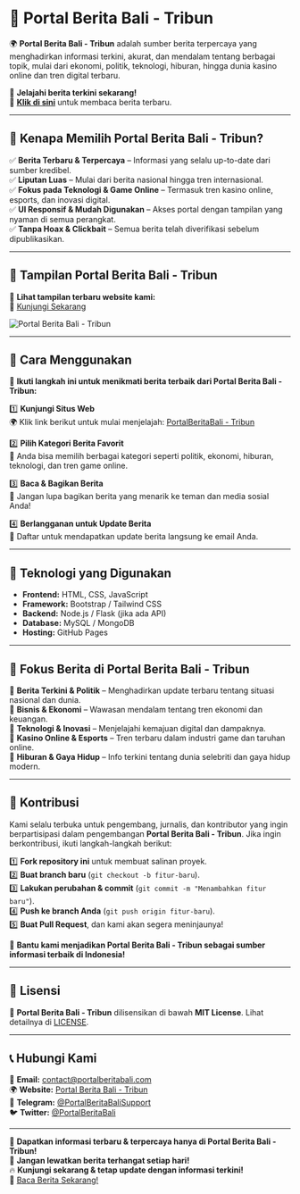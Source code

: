 # 📰 Portal Berita Bali - Tribun  

🌍 **Portal Berita Bali - Tribun** adalah sumber berita terpercaya yang menghadirkan informasi terkini, akurat, dan mendalam tentang berbagai topik, mulai dari ekonomi, politik, teknologi, hiburan, hingga dunia kasino online dan tren digital terbaru.

📢 **Jelajahi berita terkini sekarang!**  
🔗 **[Klik di sini](https://portalberitabali.github.io/tribun/)** untuk membaca berita terbaru.

---

## 📌 Kenapa Memilih Portal Berita Bali - Tribun?  

✅ **Berita Terbaru & Terpercaya** – Informasi yang selalu up-to-date dari sumber kredibel.  
✅ **Liputan Luas** – Mulai dari berita nasional hingga tren internasional.  
✅ **Fokus pada Teknologi & Game Online** – Termasuk tren kasino online, esports, dan inovasi digital.  
✅ **UI Responsif & Mudah Digunakan** – Akses portal dengan tampilan yang nyaman di semua perangkat.  
✅ **Tanpa Hoax & Clickbait** – Semua berita telah diverifikasi sebelum dipublikasikan.  

---

## 📸 Tampilan Portal Berita Bali - Tribun  

📢 **Lihat tampilan terbaru website kami:**  
🔗 [Kunjungi Sekarang](https://portalberitabali.github.io/tribun/)  

![Portal Berita Bali - Tribun](https://via.placeholder.com/800x400?text=Portal+Berita+Bali+Tribun)

---

## 🚀 Cara Menggunakan  

🔎 **Ikuti langkah ini untuk menikmati berita terbaik dari Portal Berita Bali - Tribun:**  

1️⃣ **Kunjungi Situs Web**  
   🌍 Klik link berikut untuk mulai menjelajah: [PortalBeritaBali - Tribun](https://portalberitabali.github.io/tribun/)  

2️⃣ **Pilih Kategori Berita Favorit**  
   📌 Anda bisa memilih berbagai kategori seperti politik, ekonomi, hiburan, teknologi, dan tren game online.  

3️⃣ **Baca & Bagikan Berita**  
   📲 Jangan lupa bagikan berita yang menarik ke teman dan media sosial Anda!  

4️⃣ **Berlangganan untuk Update Berita**  
   📨 Daftar untuk mendapatkan update berita langsung ke email Anda.  

---

## 🔧 Teknologi yang Digunakan  

- **Frontend:** HTML, CSS, JavaScript  
- **Framework:** Bootstrap / Tailwind CSS  
- **Backend:** Node.js / Flask (jika ada API)  
- **Database:** MySQL / MongoDB  
- **Hosting:** GitHub Pages  

---

## 📰 Fokus Berita di Portal Berita Bali - Tribun  

📍 **Berita Terkini & Politik** – Menghadirkan update terbaru tentang situasi nasional dan dunia.  
📍 **Bisnis & Ekonomi** – Wawasan mendalam tentang tren ekonomi dan keuangan.  
📍 **Teknologi & Inovasi** – Menjelajahi kemajuan digital dan dampaknya.  
📍 **Kasino Online & Esports** – Tren terbaru dalam industri game dan taruhan online.  
📍 **Hiburan & Gaya Hidup** – Info terkini tentang dunia selebriti dan gaya hidup modern.  

---

## 🤝 Kontribusi  

Kami selalu terbuka untuk pengembang, jurnalis, dan kontributor yang ingin berpartisipasi dalam pengembangan **Portal Berita Bali - Tribun**. Jika ingin berkontribusi, ikuti langkah-langkah berikut:  

1️⃣ **Fork repository ini** untuk membuat salinan proyek.  
2️⃣ **Buat branch baru** (`git checkout -b fitur-baru`).  
3️⃣ **Lakukan perubahan & commit** (`git commit -m "Menambahkan fitur baru"`).  
4️⃣ **Push ke branch Anda** (`git push origin fitur-baru`).  
5️⃣ **Buat Pull Request**, dan kami akan segera meninjaunya!  

🚀 **Bantu kami menjadikan Portal Berita Bali - Tribun sebagai sumber informasi terbaik di Indonesia!**  

---

## 📜 Lisensi  

📌 **Portal Berita Bali - Tribun** dilisensikan di bawah **MIT License**. Lihat detailnya di [LICENSE](LICENSE).  

---

## 📞 Hubungi Kami  

📧 **Email:** contact@portalberitabali.com  
🌍 **Website:** [Portal Berita Bali - Tribun](https://portalberitabali.github.io/tribun/)  
📱 **Telegram:** [@PortalBeritaBaliSupport](https://t.me/PortalBeritaBaliSupport)  
🐦 **Twitter:** [@PortalBeritaBali](https://twitter.com/PortalBeritaBali)  

---

🎯 **Dapatkan informasi terbaru & terpercaya hanya di Portal Berita Bali - Tribun!**  
📢 **Jangan lewatkan berita terhangat setiap hari!**  
🔥 **Kunjungi sekarang & tetap update dengan informasi terkini!**  
🔗 [Baca Berita Sekarang!](https://portalberitabali.github.io/tribun/)
